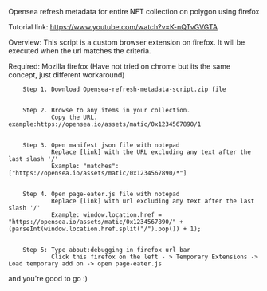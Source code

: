 Opensea refresh metadata for entire NFT collection on polygon using firefox

Tutorial link: https://www.youtube.com/watch?v=K-nQTvGVGTA

Overview: This script is a custom browser extension on firefox. It will be executed when the url matches the criteria.


Required: Mozilla firefox
(Have not tried on chrome but its the same concept, just different workaround)

        Step 1. Download Opensea-refresh-metadata-script.zip file


        Step 2. Browse to any items in your collection. 
                Copy the URL. example:https://opensea.io/assets/matic/0x1234567890/1


        Step 3. Open manifest json file with notepad
                Replace [link] with the URL excluding any text after the last slash '/'
                Example: "matches": ["https://opensea.io/assets/matic/0x1234567890/*"]


        Step 4. Open page-eater.js file with notepad
                Replace [link] with url excluding any text after the last slash '/'
                Example: window.location.href = "https://opensea.io/assets/matic/0x1234567890/" + (parseInt(window.location.href.split("/").pop()) + 1);


        Step 5: Type about:debugging in firefox url bar
                Click this firefox on the left - > Temporary Extensions -> Load temporary add on -> open page-eater.js


and you're good to go :)









        


